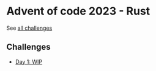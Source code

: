 # Advent of code 2023 - Rust

See [all challenges](https://adventofcode.com/2023)

## Challenges

- [Day 1: WIP](src/bin/day1.rs)
